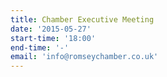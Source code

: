 ```yaml
---
title: Chamber Executive Meeting
date: '2015-05-27'
start-time: '18:00'
end-time: '-'
email: 'info@romseychamber.co.uk'
---
```

